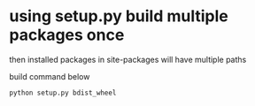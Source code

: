 # using setup.py build multiple packages once

then installed packages in site-packages will have multiple paths

build command below

```shell
python setup.py bdist_wheel
```
